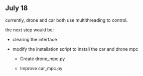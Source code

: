 ## July 18

currently, drone and car both use multithreading to control.

the next step would be:

- clearing the interface 

- modify the installation script to install the car and drone mpc

  - Create  drone_mpc.py

  - Improve car_mpc.py

    